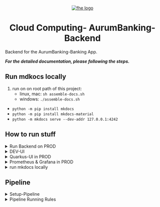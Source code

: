 <div id="top"></div>

<br />
<div align="center">
  <a href="https://git.ai.fh-erfurt.de/ai/sose-2024/cloud-computing/team-04-aurumbanking/aurumbanking-backend">
    <img src="https://raw.githubusercontent.com/fh-erfurt/ws2021_team_1_service_7_persons/java2/.github/assets/logo.png" width="80" alt="fhe logo" />
  </a>
  <br>
  <h1 align="center"> Cloud Computing- AurumBanking-Backend</h1>

</div>


Backend for the AurumBanking-Banking App.

**_For the detailed documentation, please following the steps._**

## Run mdkocs locally
1. run on on root path of this project:
   - linux, mac: `sh assemble-docs.sh`
   - windows: `./assemble-docs.sh`
- `python -m pip install mkdocs`
- `python -m pip install mkdocs-material`
- `python -m mkdocs serve --dev-addr 127.0.0.1:4242`

## How to run stuff

<details>
<summary>Run Backend on PROD </summary>

- start in the root dir of this project
- run this shell scrip:
  - linix/mac: `sh run.sh`
  - windows: `./run.sh`
- press y/yes to build the entire project:

![build-image](docs/images/deployment/run-sh-1.png)

- after build finish, press number 5 to run all docker-compose files:

![build-docker](docs/images/deployment/run-sh-2.png)

- now we can see the services running 

![running-docker](docs/images/deployment/docker-services.png)

- go to browser: `http://localhost/dashboard/`
- insert this credetials:
  - `user`
  - `123`

- here is the dashboard on prod:

![traefik-dashboard](docs/images/deployment/traefik-dashboard.png)



<p align="right">(<a href="#top">back to top</a>)</p>
</details>


<details>
<summary>DEV-UI</summary>

- `http://localhost:8080/q/dev-ui/io.quarkus.quarkus-smallrye-openapi/swagger-ui`
- `http://localhost:8080/q/dev-ui/io.quarkus.quarkus-kafka-client/topics`
- `http://localhost:8080/dashboard/#/`

<p align="right">(<a href="#top">back to top</a>)</p>
</details>

<details>
<summary>Quarkus-UI in PROD</summary>

- http://localhost/dashboard/#/

<p align="right">(<a href="#top">back to top</a>)</p>
</details>

<details>
<summary>Prometheus & Grafana in PROD</summary>

- Traefk-Dashboard: http://localhost/dashboard/
- Prometheus: http://localhost/prometheus
- Grafana: http://localhost/metrics-ui-service/login
- Jaeger-Tracing: http://localhost/tracing/search

<p align="right">(<a href="#top">back to top</a>)</p>
</details>

<details>
<summary>run mkdocs locally</summary>

- `python -m pip install mkdocs`
- `python -m pip install mkdocs-material`
- `python -m mkdocs serve --dev-addr 127.0.0.1:4242`

<p align="right">(<a href="#top">back to top</a>)</p>
</details>


## Pipeline
<details>
<summary>Setup-Pipeline</summary>

**_token:_**
- linux: **_glrt-xznuGhoqctjSmbVNxpm_**
- windows-hoang: **_glrt-xznuGhoqctjSmbVNxpm_** / **_glrt-aHawSL4WALWi1s6BXdVi_**
- steffan-gitlab-runner: **_glrt-Fzfyj9euFsuo1f_szyUo_**
- milena-gitlab-runner: **_glrt-pzYxkWTn55mxxy4S4hXA_**
- salma-gitlab-runner: **_glrt-sQu4HSKd7RgotJkPHwCn_**

```bash
docker run --rm -it -v gitlab-runner-config:/etc/gitlab-runner gitlab/gitlab-runner:latest register
.\gitlab-runner.exe register --url https://git.ai.fh-erfurt.de --token [$token einfügen]
```
<p align="right">(<a href="#top">back to top</a>)</p>
</details>
<details>
<summary>Pipeline Running Rules</summary>

### Pipeline Running Rules

**_Set the branch name like the following rules, so only certain service related part 
of the entire pipeline will be executed._**

<details>
<summary>Customer Information Service</summary>

- **Prepare Build Cache**
  - Runs for branches matching: `feature/customer-information-service`
  - Also runs for the branch: `test/permant` and `main`

- **Build**
  - Runs for branches matching: `feature/customer-information-service`
  - Also runs for the branch: `test/permant` and `main`

- **Build Image**
  - Runs for branches matching: `feature/customer-information-service`
  - Also runs for the branch: `test/permant` and `main`

<p align="right">(<a href="#top">back to top</a>)</p>
</details>

<details>
<summary>Depot Service</summary>

- **Prepare Build Cache**
  - Runs for branches matching: `feature/depot-service`
  - Also runs for the branch: `test/permant` and `main`

- **Build**
  - Runs for branches matching: `feature/depot-service`
  - Also runs for the branch: `test/permant` and `main`

- **Build Image**
  - Runs for branches matching: `feature/depot-service`
  - Also runs for the branch: `test/permant` and `main`

<p align="right">(<a href="#top">back to top</a>)</p>
</details>

<details>
<summary>Login Service</summary>

- **Prepare Build Cache**
  - Runs for branches matching: `feature/login-service`
  - Also runs for the branch: `test/permant` and `main`

- **Build**
  - Runs for branches matching: `feature/login-service`
  - Also runs for the branch: `test/permant` and `main`

- **Build Image**
  - Runs for branches matching: `feature/login-service`
  - Also runs for the branch: `test/permant` and `main`

<p align="right">(<a href="#top">back to top</a>)</p>
</details>


<details>
<summary>Support Service</summary>

- **Prepare Build Cache**
  - Runs for branches matching: `feature/support-service`
  - Also runs for the branch: `test/permant` and `main`

- **Build**
  - Runs for branches matching: `feature/support-service`
  - Also runs for the branch: `test/permant` and `main`

- **Build Image**
  - Runs for branches matching: `feature/support-service`
  - Also runs for the branch: `test/permant` and `main`

<p align="right">(<a href="#top">back to top</a>)</p>
</details>

<details>
<summary>Transaction Service</summary>

- **Prepare Build Cache**
  - Runs for branches matching: `feature/transaction-service`
  - Also runs for the branch: `test/permant` and `main`

- **Build**
  - Runs for branches matching: `feature/transaction-service`
  - Also runs for the branch: `test/permant` and `main`

- **Build Image**
  - Runs for branches matching: `feature/transaction-service`
  - Also runs for the branch: `test/permant` and `main`

<p align="right">(<a href="#top">back to top</a>)</p>
</details>


<details>
<summary>Documentation</summary>

- **Prepare Documentation Pages**
    - Runs for branches matching: `docs/`
    - Also runs for the branch: `test/permant` and `main`

- **Build Documentation Pages**
    - Runs for branches matching: `docs/`
    - Also runs for the branch: `test/permant` and `main`

<p align="right">(<a href="#top">back to top</a>)</p>
</details>

<p align="right">(<a href="#top">back to top</a>)</p>
</details>
